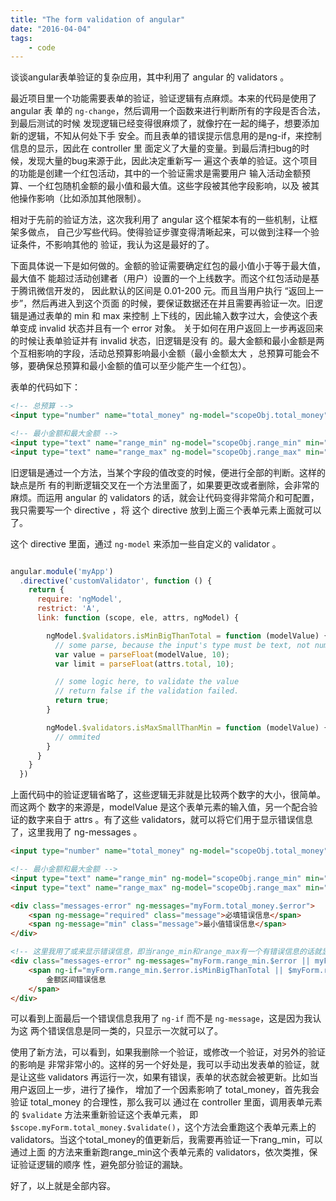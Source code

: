 ```yaml
---
title: "The form validation of angular"
date: "2016-04-04"
tags:
    - code
---
```


谈谈angular表单验证的复杂应用，其中利用了 angular 的 validators 。

最近项目里一个功能需要表单的验证，验证逻辑有点麻烦。本来的代码是使用了angular 表
单的 `ng-change`，然后调用一个函数来进行判断所有的字段是否合法，到最后测试的时候
发现逻辑已经变得很麻烦了，就像拧在一起的绳子，想要添加新的逻辑，不知从何处下手
安全。而且表单的错误提示信息用的是ng-if，来控制信息的显示，因此在 controller 里
面定义了大量的变量。到最后清扫bug的时候，发现大量的bug来源于此，因此决定重新写一
遍这个表单的验证。这个项目的功能是创建一个红包活动，其中的一个验证需求是需要用户
输入活动金额预算、一个红包随机金额的最小值和最大值。这些字段被其他字段影响，以及
被其他操作影响（比如添加其他限制）。

相对于先前的验证方法，这次我利用了 angular 这个框架本有的一些机制，让框架多做点，
自己少写些代码。使得验证步骤变得清晰起来，可以做到注释一个验证条件，不影响其他的
验证，我认为这是最好的了。

下面具体说一下是如何做的。金额的验证需要确定红包的最小值小于等于最大值，最大值不
能超过活动创建者（用户）设置的一个上线数字。而这个红包活动是基于腾讯微信开发的，
因此默认的区间是 0.01-200 元。而且当用户执行 “返回上一步”，然后再进入到这个页面
的时候，要保证数据还在并且需要再验证一次。旧逻辑是通过表单的 min 和 max 来控制
上下线的，因此输入数字过大，会使这个表单变成 invalid 状态并且有一个 error 对象。
关于如何在用户返回上一步再返回来的时候让表单验证并有 invalid 状态，旧逻辑是没有
的。最大金额和最小金额是两个互相影响的字段，活动总预算影响最小金额（最小金额太大
，总预算可能会不够，要确保总预算和最小金额的值可以至少能产生一个红包）。

表单的代码如下：

```html
<!-- 总预算 -->
<input type="number" name="total_money" ng-model="scopeObj.total_money" min="10"/>

<!-- 最小金额和最大金额 -->
<input type="text" name="range_min" ng-model="scopeObj.range_min" min="0.01" max="200" />
<input type="text" name="range_max" ng-model="scopeObj.range_max" min="scopeObj.range_min" max="200" />
```

旧逻辑是通过一个方法，当某个字段的值改变的时候，便进行全部的判断。这样的缺点是所
有的判断逻辑交叉在一个方法里面了，如果要更改或者删除，会非常的麻烦。而运用 angular
的 validators 的话，就会让代码变得非常简介和可配置，我只需要写一个 directive ，将
这个 directive 放到上面三个表单元素上面就可以了。

这个 directive 里面，通过 `ng-model` 来添加一些自定义的 validator 。

```javascript

angular.module('myApp')
  .directive('customValidator', function () {
    return {
      require: 'ngModel',
      restrict: 'A',
      link: function (scope, ele, attrs, ngModel) {

        ngModel.$validators.isMinBigThanTotal = function (modelValue) {
          // some parse, because the input's type must be text, not number
          var value = parseFloat(modelValue, 10);
          var limit = parseFloat(attrs.total, 10);

          // some logic here, to validate the value
          // return false if the validation failed.
          return true;
        }

        ngModel.$validators.isMaxSmallThanMin = function (modelValue) {
          // ommited
        }
      }
    }
  })

```

上面代码中的验证逻辑省略了，这些逻辑无非就是比较两个数字的大小，很简单。而这两个
数字的来源是，modelValue 是这个表单元素的输入值，另一个配合验证的数字来自于 attrs
。有了这些 validators，就可以将它们用于显示错误信息了，这里我用了 ng-messages 。

```html
<input type="number" name="total_money" ng-model="scopeObj.total_money" min="10"/>

<!-- 最小金额和最大金额 -->
<input type="text" name="range_min" ng-model="scopeObj.range_min" min="0.01" max="200" />
<input type="text" name="range_max" ng-model="scopeObj.range_max" min="scopeObj.range_min" max="200" />

<div class="messages-error" ng-messages="myForm.total_money.$error">
	<span ng-message="required" class="message">必填错误信息</span>
	<span ng-message="min" class="message">最小值错误信息</span>
</div>

<!-- 这里我用了或来显示错误信息，即当range_min和range_max有一个有错误信息的话就显示 -->
<div class="messages-error" ng-messages="myForm.range_min.$error || myForm.range_max.$error">
	<span ng-if="myForm.range_min.$error.isMinBigThanTotal || $myForm.range_max.$error.min" class="message">
		金额区间错误信息
	</span>
</div>
```

可以看到上面最后一个错误信息我用了 `ng-if` 而不是 `ng-message`，这是因为我认为这
两个错误信息是同一类的，只显示一次就可以了。

使用了新方法，可以看到，如果我删除一个验证，或修改一个验证，对另外的验证的影响是
非常非常小的。这样的另一个好处是，我可以手动出发表单的验证，就是让这些 validators
再运行一次，如果有错误，表单的状态就会被更新。比如当用户返回上一步，进行了操作，
增加了一个因素影响了 total_money，首先我会验证 total_money 的合理性，那么我可以
通过在 controller 里面，调用表单元素的 `$validate` 方法来重新验证这个表单元素，
即 `$scope.myForm.total_money.$validate()`，这个方法会重跑这个表单元素上的
validators。当这个total_money的值更新后，我需要再验证一下rang_min，可以通过上面
的方法来重新跑range_min这个表单元素的 validators，依次类推，保证验证逻辑的顺序
性，避免部分验证的漏缺。

好了，以上就是全部内容。
